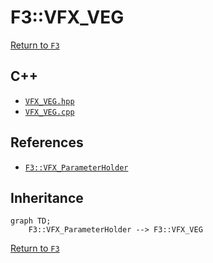 # F3::VFX_VEG

[Return to `F3`](/docs/F3.md)

## C++

- [`VFX_VEG.hpp`](/c++/include/VFX_VEG.hpp)
- [`VFX_VEG.cpp`](/c++/source/VFX_VEG.cpp)

## References

- [`F3::VFX_ParameterHolder`](/docs/F3/VFX_ParameterHolder.md)

## Inheritance

```mermaid
graph TD;
    F3::VFX_ParameterHolder --> F3::VFX_VEG
```

[Return to `F3`](/docs/F3.md)
